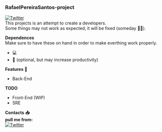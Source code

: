 ### RafaelPereiraSantos-project
[![Twitter](https://img.shields.io/static/v1?label=Code%20Quality&message=Reasonable&color=brightgreen)](https://github.com/RafaelPereiraSantos)  
This projects is an attempt to create a developers.  
Some things may not work as expected, it will be fixed (someday :man_shrugging:).  

**Dependences**  
Make sure to have these on hand in order to make everthing work properly.  
  - :computer:
  - :tea: (optional, but may increase productivity)  

**Features :star_struck:**  
  - Back-End  
  
**TODO**  
  - Front-End (WIP)  
  - SRE  
 
**Contacts :inbox_tray:**  
**pull me from:**  
[![Twitter](https://img.shields.io/badge/linkedin-%230077B5.svg?&style=for-the-badge&logo=linkedin&logoColor=white)](https://www.linkedin.com/in/rafael-pereira-santos-865521140/)  

